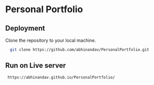 # Personal Portfolio



## Deployment

Clone the repository to your local machine.

```bash
  git clone https://github.com/abhinandav/PersonalPortfolio.git
```

## Run on Live server

```bash
 https://abhinandav.github.io/PersonalPortfolio/
```






